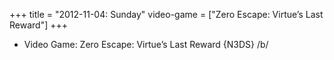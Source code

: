 +++
title = "2012-11-04: Sunday"
video-game = ["Zero Escape: Virtue’s Last Reward"]
+++


* Video Game: Zero Escape: Virtue’s Last Reward {N3DS} /b/